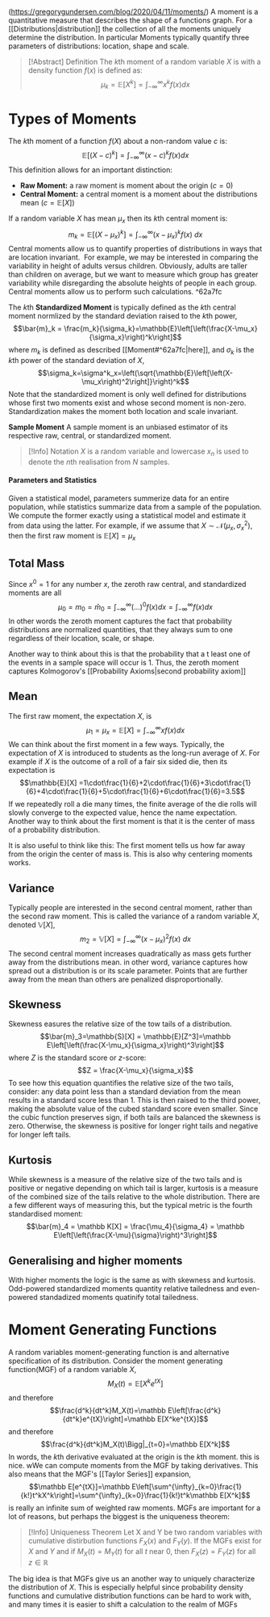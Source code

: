 (https://gregorygundersen.com/blog/2020/04/11/moments/)
A moment is a quantitative measure that describes the shape of a functions graph. For a [[Distributions|distribution]] the collection of all the moments uniquely determine the distribution. In particular Moments typically quantify three parameters of distributions: location, shape and scale.

> [!Abstract] Definition
> The $k$th moment of a random variable $X$ is with a density function $f(x)$ is defined as:
> $$\mu_k =\mathbb{E}\left[X^k\right]=\int_{-\infty}^{\infty}x^kf(x)dx$$ 

# Types of Moments
The $k$th moment of a function $f(X)$ about a non-random value $c$ is:
$$\mathbb{E}\left[(X-c)^k\right] = \int_{-\infty}^{\infty}(x-c)^kf(x)dx$$
This definition allows for an important distinction:
- **Raw Moment:** a raw moment is moment about the origin $(c=0)$ 
- **Central Moment:** a central moment is a moment about the distributions mean ($c=\mathbb{E}[X]$)

If a random variable $X$ has mean $\mu_x$ then its $k$th central moment is:
$$m_k=\mathbb{E}\left[\left(X-\mu_x\right)^k\right]=\int_{-\infty}^{\infty}(x-\mu_x)^kf(x)\ dx$$
Central moments allow us to quantify properties of distributions in ways that are location invariant.  For example, we may be interested in comparing the variability in height of adults versus children. Obviously, adults are taller than children on average, but we want to measure which group has greater variability while disregarding the absolute heights of people in each group. Central moments allow us to perform such calculations. ^62a7fc

The $k$th **Standardized Moment** is typically defined as the $k$th central moment normlized by the standard deviation raised to the $k$th power,
$$\bar{m}_k = \frac{m_k}{\sigma_k}=\mathbb{E}\left[\left(\frac{X-\mu_x}{\sigma_x}\right)^k\right]$$
where $m_k$ is defined as described [[Moment#^62a7fc|here]], and $\sigma_k$ is the $k$th power of the standard deviation of $X$,
$$\sigma_k=\sigma^k_x=\left(\sqrt{\mathbb{E}\left[\left(X-\mu_x\right)^2\right]}\right)^k$$
Note that the standardized moment is only well defined for distributions whose first two moments exist and whose second moment is non-zero. Standardization makes the moment both location and scale invariant.

**Sample Moment** 
A sample moment is an unbiased estimator of its respective raw, central, or standardized moment.

> [!Info] Notation
> $X$ is a random variable and lowercase $x_n$ is used to denote the $n$th realisation from $N$ samples.


#### Parameters and Statistics
Given a statistical model, parameters summerize data for an entire population, while statistics summarize data from a sample of the population. We compute the former exactly using a statistical model and estimate it from data using the latter. For example, if we assume that $X \sim \mathcal{N}(\mu_x,\sigma_x^2)$, then the first raw moment is $\mathbb{E}[X]=\mu_x$

## Total Mass
Since $x^0=1$ for any number $x$, the zeroth raw central, and standardized moments are all 
$$\mu_0=m_0=\bar{m}_0=\int_{-\infty}^{\infty}(...)^0f(x)dx=\int_{-\infty}^{\infty}f(x)dx$$
In other words the zeroth moment captures the fact that probability distributions are normalized quantities, that they always sum to one regardless of their location, scale, or shape. 

Another way to think about this is that the probability that a t least one of the events in a sample space will occur is 1. Thus, the zeroth moment captures Kolmogorov's [[Probability Axioms|second probability axiom]]

## Mean
The first raw moment, the expectation $X$, is 
$$\mu_1=\mu_x=\mathbb{E}[X]=\int_{-\infty}^{\infty}xf(x)dx$$
We can think about the first moment in a few ways. Typically, the expectation of $X$ is introduced to students as the long-run average of $X$. For example if $X$ is the outcome of a roll of a fair six sided die, then its expectation is 
$$\mathbb{E}[X] =1\cdot\frac{1}{6}+2\cdot\frac{1}{6}+3\cdot\frac{1}{6}+4\cdot\frac{1}{6}+5\cdot\frac{1}{6}+6\cdot\frac{1}{6}=3.5$$
If we repeatedly roll a die many times, the finite average of the die rolls will slowly converge to the expected value, hence the name expectation. Another way to think about the first moment is that it is the center of mass of a probability distribution. 

It is also useful to think like this: The first moment tells us how far away from the origin the center of mass is. This is also why centering moments works.

## Variance
Typically people are interested in the second central moment, rather than the second raw moment. This is called the variance of a random variable $X$, denoted $\mathbb{V}[X]$,
$$m_2=\mathbb{V}[X]=\int_{-\infty}^{\infty}(x-\mu_x)^2f(x)\ dx$$
The second central moment increases quadratically as mass gets further away from the distributions mean. in other word, variance captures how spread out a distribution is or its scale parameter. Points that are further away from the mean than others are penalized disproportionally.

## Skewness
Skewness easures the relative size of the tow tails of a distribution.
$$\bar{m}_3=\mathbb{S}[X] = \mathbb{E}[Z^3]=\mathbb E\left[\left(\frac{X-\mu_x}{\sigma_x}\right)^3\right]$$
where $Z$ is the standard score or $z$-score:
$$Z = \frac{X-\mu_x}{\sigma_x}$$
To see how this equation quantifies the relative size of the two tails, consider: any data point less than a standard deviation from the mean results in a standard score less than 1. This is then raised to the third power, making the absolute value of the cubed standard score even smaller. Since the cubic function preserves  sign, if both tails are balanced the skewness is zero. Otherwise, the skewness is positive for longer right tails and negative for longer left tails.

## Kurtosis
While skewness is a measure of  the relative size of the two tails and is positive or negative depending on which tail is larger, kurtosis is a measure of the combined size of the tails relative to the whole distribution. There are a few different ways of measuring this, but the typical metric is the fourth standardised moment:
$$\bar{m}_4 = \mathbb K[X] = \frac{\mu_4}{\sigma_4} = \mathbb E\left[\left(\frac{X-\mu}{\sigma}\right)^3\right]$$
## Generalising and higher moments
With higher moments the logic is the same as with skewness and kurtosis. Odd-powered standardized moments quantity relative tailedness and even-powered standadized moments quatinify total tailedness.

# Moment Generating Functions
A random variables moment-generating function is and alternative specification of its distribution. Consider the moment generating function(MGF) of a random variable $X$,
$$M_X(t)=\mathbb E[X^ke^{tX}]$$
and therefore
$$\frac{d^k}{dt^k}M_X(t)=\mathbb E\left[\frac{d^k}{dt^k}e^{tX}\right]=\mathbb E[X^ke^{tX}]$$
and therefore
$$\frac{d^k}{dt^k}M_X(t)\Bigg|_{t=0}=\mathbb E[X^k]$$In words, the $k$th derivative evaluated at the origin is the $k$th moment. this is nice. wWe can compute moments from the MGF by taking derivatives. This also means that the MGF's [[Taylor Series]] expansion,
$$\mathbb E[e^{tX}]=\mathbb E\left[\sum^{\infty}_{k=0}\frac{1}{k!}t^kX^k\right]=\sum^{\infty}_{k=0}\frac{1}{k!}t^k\mathbb E[X^k]$$
is really an infinite sum of weighted raw moments. MGFs are important for a lot of reasons, but perhaps the biggest is the uniqueness theorem:
>[!Info] Uniqueness Theorem
>Let X and Y be two random variables with cumulative distirbution functions $F_X(x)$ and $F_Y(y)$. If the MGFs exist for $X$ and $Y$ and if $M_X(t)=M_Y(t)$ for all $t$ near $0$, then $F_X(z)=F_Y(z)$ for all $z\in\mathbb R$

The big idea is that MGFs give us an another way to uniquely characterize the distribution of $X$. This is especially helpful since probability density functions and cumulative distribution functions can be hard to work with, and many times it is easier to shift a calculation to the realm of MGFs

